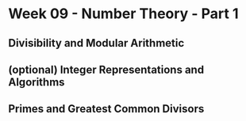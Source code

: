 # Week 09 - Number Theory - Part 1


## Divisibility and Modular Arithmetic

## (optional) Integer Representations and Algorithms

## Primes and Greatest Common Divisors
